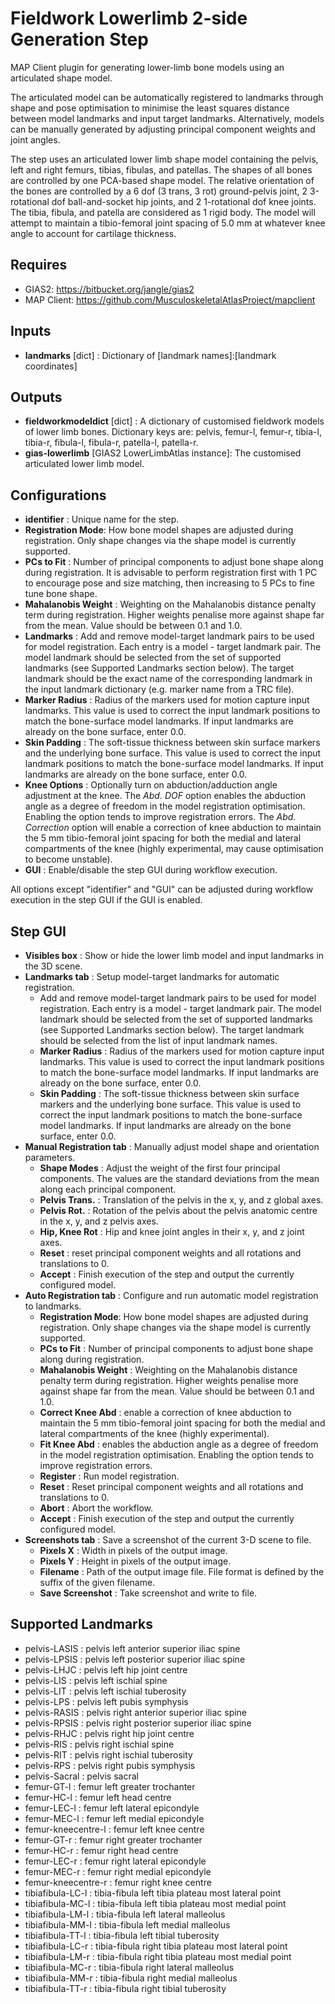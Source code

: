 Fieldwork Lowerlimb 2-side Generation Step
===========================================
MAP Client plugin for generating lower-limb bone models using
an articulated shape model.

The articulated model can be automatically registered to landmarks through
shape and pose optimisation to minimise the least squares distance between 
model landmarks and input target landmarks. Alternatively, models can be
manually generated by adjusting principal component weights and joint angles.

The step uses an articulated lower limb shape model containing the pelvis, left
and right femurs, tibias, fibulas, and patellas. The shapes of all bones are
controlled by one PCA-based shape model. The relative orientation of the bones
are controlled by a 6 dof (3 trans, 3 rot) ground-pelvis joint, 2 3-rotational
dof ball-and-socket hip joints, and 2 1-rotational dof knee joints. The 
tibia, fibula, and patella are considered as 1 rigid body. The model will
attempt to maintain a tibio-femoral joint spacing of 5.0 mm at whatever knee
angle to account for cartilage thickness.

Requires
--------
- GIAS2: https://bitbucket.org/jangle/gias2
- MAP Client: https://github.com/MusculoskeletalAtlasProject/mapclient

Inputs
------
- **landmarks** [dict] : Dictionary of [landmark names]:[landmark coordinates]

Outputs
-------
- **fieldworkmodeldict** [dict] : A dictionary of customised fieldwork models of
lower limb bones. Dictionary keys are: pelvis, femur-l, femur-r, tibia-l,
tibia-r, fibula-l, fibula-r, patella-l, patella-r.
- **gias-lowerlimb** [GIAS2 LowerLimbAtlas instance]: The customised articulated lower
limb model.

Configurations
--------------
- **identifier** : Unique name for the step.
- **Registration Mode**: How bone model shapes are adjusted during registration.
    Only shape changes via the shape model is currently supported.
- **PCs to Fit** : Number of principal components to adjust bone shape along 
    during registration. It is advisable to perform registration first with 1
    PC to encourage pose and size matching, then increasing to  5 PCs to fine
    tune bone shape.
- **Mahalanobis Weight** : Weighting on the Mahalanobis distance penalty term
    during registration. Higher weights penalise more against shape far
    from the mean. Value should be between 0.1 and 1.0.
- **Landmarks** : Add and remove model-target landmark pairs to be used for model 
    registration. Each entry is a model - target landmark pair. The model 
    landmark should be selected from the set of supported landmarks (see 
    Supported Landmarks section below). The target landmark should be the 
    exact name of the  corresponding landmark in the input landmark dictionary
    (e.g. marker name from a TRC file).
- **Marker Radius** : Radius of the markers used for motion capture input landmarks.
    This value is used to correct the input landmark positions to match the
    bone-surface model landmarks. If input landmarks are already on the
    bone surface, enter 0.0.
- **Skin Padding** : The soft-tissue thickness between skin surface markers and
    the underlying bone surface. This value is used to correct the input
    landmark positions to match the bone-surface model landmarks. If input
    landmarks are already on the bone surface, enter 0.0.
- **Knee Options** : Optionally turn on abduction/adduction angle adjustment at the
    knee. The _Abd. DOF_ option enables the abduction angle as a degree of 
    freedom in the model registration optimisation. Enabling the option tends
    to improve registration errors. The _Abd. Correction_ option will enable a
    correction of knee abduction to maintain the 5 mm tibio-femoral joint
    spacing for both the medial and lateral compartments of the knee (highly
    experimental, may cause optimisation to become unstable).
- **GUI** : Enable/disable the step GUI during workflow execution.

All options except "identifier" and "GUI" can be adjusted during workflow
execution in the step GUI if the GUI is enabled.


Step GUI
--------
- **Visibles box** : Show or hide the lower limb model and input landmarks in the 3D scene.
- **Landmarks tab** : Setup model-target landmarks for automatic registration.
    - Add and remove model-target landmark pairs to be used for model registration. 
        Each entry is a model - target landmark pair. The model landmark should be selected from the set of supported landmarks (see Supported Landmarks section below).
        The target landmark should be selected from the list of input landmark names.
    - **Marker Radius** : Radius of the markers used for motion capture input landmarks.
        This value is used to correct the input landmark positions to match the bone-surface model landmarks.
        If input landmarks are already on the bone surface, enter 0.0.
    - **Skin Padding** : The soft-tissue thickness between skin surface markers and the underlying bone surface.
        This value is used to correct the input landmark positions to match the bone-surface model landmarks.
        If input landmarks are already on the bone surface, enter 0.0.
- **Manual Registration tab** : Manually adjust model shape and orientation parameters.
    - **Shape Modes** : Adjust the weight of the first four principal components.
        The values are the standard deviations from the mean along each principal component.
    - **Pelvis Trans.** : Translation of the pelvis in the x, y, and z global axes. 
    - **Pelvis Rot.** : Rotation of the pelvis about the pelvis anatomic centre in the x, y, and z pelvis axes. 
    - **Hip, Knee Rot** : Hip and knee joint angles in their x, y, and z joint axes.
    - **Reset** : reset principal component weights and all rotations and translations to 0.
    - **Accept** : Finish execution of the step and output the currently configured model.
- **Auto Registration tab** : Configure and run automatic model registration to landmarks. 
    - **Registration Mode**: How bone model shapes are adjusted during registration.
        Only shape changes via the shape model is currently supported.
    - **PCs to Fit** : Number of principal components to adjust bone shape along 
        during registration.
    - **Mahalanobis Weight** : Weighting on the Mahalanobis distance penalty term
        during registration. Higher weights penalise more against shape far
        from the mean. Value should be between 0.1 and 1.0.
    - **Correct Knee Abd** : enable a correction of knee abduction to maintain the 5 mm tibio-femoral joint spacing for both the medial and lateral compartments of the knee (highly
        experimental).
    - **Fit Knee Abd** : enables the abduction angle as a degree of freedom in the model registration optimisation.
        Enabling the option tends to improve registration errors.
    - **Register** : Run model registration.
    - **Reset** : Reset principal component weights and all rotations and translations to 0.
    - **Abort** : Abort the workflow.
    - **Accept** : Finish execution of the step and output the currently configured model.
- **Screenshots tab** : Save a screenshot of the current 3-D scene to file.
    - **Pixels X** : Width in pixels of the output image.
    - **Pixels Y** : Height in pixels of the output image.
    - **Filename** : Path of the output image file. File format is defined by the suffix of the given filename.
    - **Save Screenshot** : Take screenshot and write to file.

Supported Landmarks
-------------------
- pelvis-LASIS : pelvis left anterior superior iliac spine
- pelvis-LPSIS : pelvis left posterior superior iliac spine
- pelvis-LHJC : pelvis left hip joint centre
- pelvis-LIS : pelvis left ischial spine 
- pelvis-LIT : pelvis left ischial tuberosity
- pelvis-LPS : pelvis left pubis symphysis
- pelvis-RASIS : pelvis right anterior superior iliac spine
- pelvis-RPSIS : pelvis right posterior superior iliac spine
- pelvis-RHJC : pelvis right hip joint centre
- pelvis-RIS : pelvis right ischial spine 
- pelvis-RIT : pelvis right ischial tuberosity
- pelvis-RPS : pelvis right pubis symphysis
- pelvis-Sacral : pelvis sacral
- femur-GT-l : femur left greater trochanter
- femur-HC-l : femur left head centre
- femur-LEC-l : femur left lateral epicondyle
- femur-MEC-l : femur left medial epicondyle
- femur-kneecentre-l : femur left knee centre
- femur-GT-r : femur right greater trochanter
- femur-HC-r : femur right head centre
- femur-LEC-r : femur right lateral epicondyle
- femur-MEC-r : femur right medial epicondyle
- femur-kneecentre-r : femur right knee centre
- tibiafibula-LC-l : tibia-fibula left tibia plateau most lateral point
- tibiafibula-MC-l : tibia-fibula left tibia plateau most medial point
- tibiafibula-LM-l : tibia-fibula left lateral malleolus
- tibiafibula-MM-l : tibia-fibula left medial malleolus
- tibiafibula-TT-l : tibia-fibula left tibial tuberosity
- tibiafibula-LC-r : tibia-fibula right tibia plateau most lateral point
- tibiafibula-LM-r : tibia-fibula right tibia plateau most medial point
- tibiafibula-MC-r : tibia-fibula right lateral malleolus
- tibiafibula-MM-r : tibia-fibula right medial malleolus
- tibiafibula-TT-r : tibia-fibula right tibial tuberosity
